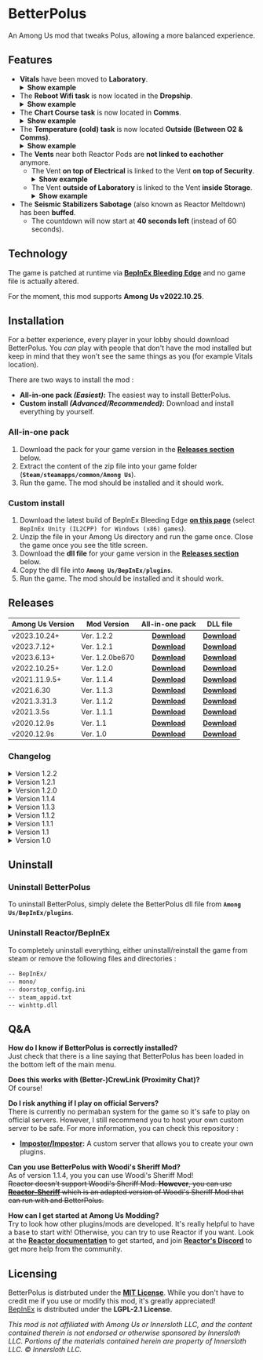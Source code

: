 # BetterPolus
An Among Us mod that tweaks Polus, allowing a more balanced experience.

## Features
<ul>
<li><b>Vitals</b> have been moved to <b>Laboratory</b>.<br>
<details>
 <summary><b>Show example</b></summary>
 <p align="center">
    <img src="images/vitals-pos.png" />
 </p>
</details></li>

<li>The <b>Reboot Wifi task</b> is now located in the <b>Dropship</b>.<br>
<details>
 <summary><b>Show example</b></summary>
 <p align="center">
    <img src="images/wifi-pos.png" />
 </p>
</details></li>

<li>The <b>Chart Course task</b> is now located in <b>Comms</b>.<br>
<details>
 <summary><b>Show example</b></summary>
 <p align="center">
    <img src="images/chartcourse-pos.png" />
 </p>
</details></li>

<li>The <b>Temperature (cold) task</b> is now located <b>Outside (Between O2 & Comms)</b>.<br>
<details>
 <summary><b>Show example</b></summary>
 <p align="center">
    <img src="images/tempcold-pos.png" />
 </p>
</details></li>

<li>The <b>Vents</b> near both Reactor Pods are <b>not linked to eachother</b> anymore.
<ul>
<li>The Vent <b>on top of Electrical</b> is linked to the Vent <b>on top of Security</b>.<br>
<details>
 <summary><b>Show example</b></summary>
 <p align="center">
    <img src="images/vents-reactor-left.gif" />
 </p>
</details></li>

<li>The Vent <b>outside of Laboratory</b> is linked to the Vent <b>inside Storage</b>.<br>
<details>
 <summary><b>Show example</b></summary>
 <p align="center">
    <img src="images/vents-reactor-right.gif" />
 </p>
</details></li>
</ul>
</li>
 <li>The <b>Seismic Stabilizers Sabotage</b> (also known as Reactor Meltdown) has been <b>buffed</b>.
  <ul>
   <li>The countdown will now start at <b>40 seconds left</b> (instead of 60 seconds).</li>
  </ul>
 </li>
</ul>

## Technology
The game is patched at runtime via **[BepInEx Bleeding Edge](https://github.com/BepInEx/BepInEx)** and no game file is actually altered.

For the moment, this mod supports **Among Us v2022.10.25**.

## Installation
For a better experience, every player in your lobby should download BetterPolus. You *can* play with people that don't have the mod installed but keep in mind that they won't see the same things as you (for example Vitals location).

There are two ways to install the mod :
- **All-in-one pack _(Easiest)_:** The easiest way to install BetterPolus.
- **Custom install _(Advanced/Recommended)_:** Download and install everything by yourself.

### All-in-one pack
1. Download the pack for your game version in the **[Releases section](#releases)** below.
2. Extract the content of the zip file into your game folder (**`Steam/steamapps/common/Among Us`**).
3. Run the game. The mod should be installed and it should work.

### Custom install
1. Download the latest build of BepInEx Bleeding Edge **[on this page](https://builds.bepinex.dev/projects/bepinex_be)** (select `BepInEx Unity (IL2CPP) for Windows (x86) games`).
2. Unzip the file in your Among Us directory and run the game once. Close the game once you see the title screen.
3. Download the **dll file** for your game version in the **[Releases section](#releases)** below.
4. Copy the dll file into **`Among Us/BepInEx/plugins`**.
5. Run the game. The mod should be installed and it should work.
    
 ## Releases
 | Among Us Version | Mod Version     |                                                       All-in-one pack                                                       |                                                   DLL file                                                    |
 |------------------|-----------------|:---------------------------------------------------------------------------------------------------------------------------:|:-------------------------------------------------------------------------------------------------------------:|
 | v2023.10.24+     | Ver. 1.2.2      |   **[Download](https://github.com/Brybry16/BetterPolus/releases/download/v1.2.2/BetterPolus_All-in-one-Pack-1.2.2.zip)**    |       **[Download](https://github.com/Brybry16/BetterPolus/releases/download/v1.2.2/BetterPolus.dll)**        |
 | v2023.7.12+      | Ver. 1.2.1      |   **[Download](https://github.com/Brybry16/BetterPolus/releases/download/v1.2.1/BetterPolus_All-in-one-Pack-1.2.1.zip)**    |       **[Download](https://github.com/Brybry16/BetterPolus/releases/download/v1.2.1/BetterPolus.dll)**        |
 | v2023.6.13+      | Ver. 1.2.0be670 | **[Download](https://github.com/Brybry16/BetterPolus/releases/download/v1.2.0/BetterPolus_All-in-one-Pack-1.2.0be670.zip)** |       **[Download](https://github.com/Brybry16/BetterPolus/releases/download/v1.2.0/BetterPolus.dll)**        |
 | v2022.10.25+     | Ver. 1.2.0      |   **[Download](https://github.com/Brybry16/BetterPolus/releases/download/v1.2.0/BetterPolus_All-in-one-Pack-1.2.0.zip)**    |       **[Download](https://github.com/Brybry16/BetterPolus/releases/download/v1.2.0/BetterPolus.dll)**        |
 | v2021.11.9.5+    | Ver. 1.1.4      |   **[Download](https://github.com/Brybry16/BetterPolus/releases/download/v1.1.4/BetterPolus_All-in-one-Pack-1.1.4.zip)**    |    **[Download](https://github.com/Brybry16/BetterPolus/releases/download/v1.1.4/BetterPolus-1.1.4.dll)**     |
 | v2021.6.30       | Ver. 1.1.3      |   **[Download](https://github.com/Brybry16/BetterPolus/releases/download/v1.1.3/BetterPolus_All-in-one-Pack-1.1.3.zip)**    |    **[Download](https://github.com/Brybry16/BetterPolus/releases/download/v1.1.3/BetterPolus-1.1.3.dll)**     |
 | v2021.3.31.3     | Ver. 1.1.2      |   **[Download](https://github.com/Brybry16/BetterPolus/releases/download/v1.1.2/BetterPolus_All-in-one-Pack-1.1.2.zip)**    | **[Download](https://github.com/Brybry16/BetterPolus/releases/download/v1.1.2/BetterPolus-2021.3.31.3s.dll)** |
 | v2021.3.5s       | Ver. 1.1.1      |   **[Download](https://github.com/Brybry16/BetterPolus/releases/download/v1.1.1/BetterPolus_All-in-one-Pack-1.1.1.zip)**    |  **[Download](https://github.com/Brybry16/BetterPolus/releases/download/v1.1.1/BetterPolus-2021.3.5s.dll)**   |
 | v2020.12.9s      | Ver. 1.1        |     **[Download](https://github.com/Brybry16/BetterPolus/releases/download/v1.1/BetterPolus_All-in-one-Pack-1.1.zip)**      |   **[Download](https://github.com/Brybry16/BetterPolus/releases/download/v1.1/BetterPolus-2020.12.9s.dll)**   |
 | v2020.12.9s      | Ver. 1.0        |      **[Download](https://github.com/Brybry16/BetterPolus/releases/download/v1.0.0/BetterPolus_All-in-one-Pack.zip)**       |  **[Download](https://github.com/Brybry16/BetterPolus/releases/download/v1.0.0/BetterPolus-2020.12.9s.dll)**  |
 
 ### Changelog
<details>
  <summary>Version 1.2.2</summary>
  <ul>
     <li>Added compatibility with Among Us v2023.10.24</li>
  </ul>
  </details>
<details>
  <summary>Version 1.2.1</summary>
  <ul>
     <li>Added compatibility with Among Us v2023.7.12s</li>
     <li>Seismic Stabilizers Sabotage duration is customizable in config file (40s by default)</li>
     <li>Polus map modifications can be disabled in config file (enabled by default)</li>
     <li>The names of tasks room that have been moved appear correctly</li>
  </ul>
  </details>
 <details>
  <summary>Version 1.2.0</summary>
  <ul>
     <li>Added compatibility with the .net6.0-based BepInEx BE</li>
     <li>Seismic Stabilizers Sabotage got buffed (sabotage duration went from 60s to 40s)</li>
  </ul>
  </details>

 <details>
  <summary>Version 1.1.4</summary>
  <ul>
     <li>Added compatibility with Among Us v2021.11.9.5s</li>
     <li>Removed Reactor dependencies</li>
  </ul>
  </details>

 <details>
  <summary>Version 1.1.3</summary>
  <ul>
     <li>Added compatibility with Among Us v2021.6.30s</li>
  </ul>
  </details>

 <details>
  <summary>Version 1.1.2</summary>
  <ul>
     <li>Added compatibility with Among Us v2021.3.31.3s</li>
  </ul>
  </details>

 <details>
  <summary>Version 1.1.1</summary>
  <ul>
     <li>Added compatibility with Among Us v2021.3.5</li>
  </ul>
  </details>
  
  <details>
   <summary>Version 1.1</summary>
   <ul>
      <li>Fixed Crewmates being able to access Chart Course Task from outside of Comms.</li>
      <li>Moved Temperature (cold) task to the 'Death Valley' (Outside, between Comms & O2).</li>
      <li>Moved Vitals where Temperature (cold) was originally (in Laboratory).</li>
   </ul>
   </details>
 
 <details>
 <summary>Version 1.0</summary>
 <ul>
    <li>Vitals have been moved to Laboratory.</li>
    <li>The Reboot Wifi task is now located in the Dropship.</li>
    <li>The Chart Course task is now located in Comms.</li>
    <li>The Vents near both Reactor Pods are not linked to each other anymore.
        <ul>
            <li>The Vent on top of Electrical is linked to the Vent on top of Security.</li>
            <li>The Vent outside of Laboratory is linked to the Vent inside Storage.</li>
        </ul>
    </li>
 </ul>
 </details>   
 
 ## Uninstall
 ### Uninstall BetterPolus
 To uninstall BetterPolus, simply delete the BetterPolus dll file from **`Among Us/BepInEx/plugins`**.
 
 ### Uninstall Reactor/BepInEx
 To completely uninstall everything, either uninstall/reinstall the game from steam or remove the following files and directories :
 ```
-- BepInEx/
-- mono/
-- doorstop_config.ini
-- steam_appid.txt
-- winhttp.dll
```

## Q&A
**How do I know if BetterPolus is correctly installed?**<br>
Just check that there is a line saying that BetterPolus has been loaded in the bottom left of the main menu.

**Does this works with (Better-)CrewLink (Proximity Chat)?**<br>
Of course!

**Do I risk anything if I play on official Servers?**<br>
There is currently no permaban system for the game so it's safe to play on official servers. However, I still recommend you to host your own custom server to be safe. For more information, you can check this repository :
- **[Impostor/Impostor](https://github.com/Impostor/Impostor):** A custom server that allows you to create your own plugins.

**Can you use BetterPolus with Woodi's Sheriff Mod?**<br>
As of version 1.1.4, you you can use Woodi's Sheriff Mod!<br>
~~Reactor doesn't support Woodi's Sheriff Mod. **However**, you can use [**Reactor-Sheriff**](https://github.com/Brybry16/Reactor-Sheriff) which is an adapted version of Woodi's Sheriff Mod that can run with and BetterPolus.~~

**How can I get started at Among Us Modding?**<br>
Try to look how other plugins/mods are developed. It's really helpful to have a base to start with! Otherwise, you can try to use Reactor if you want. Look at the **[Reactor documentation](https://docs.reactor.gg/)** to get started, and join **[Reactor's Discord](https://discord.gg/Zcmsb9UGuq)** to get more help from the community.

## Licensing
BetterPolus is distrbuted under the **[MIT License](LICENSE)**. While you don't have to credit me if you use or modify this mod, it's greatly appreciated!<br>
[BepInEx](https://github.com/BepInEx/BepInEx) is distributed under the **LGPL-2.1 License**.

*This mod is not affiliated with Among Us or Innersloth LLC, and the content contained therein is not endorsed or otherwise sponsored by Innersloth LLC. Portions of the materials contained herein are property of Innersloth LLC. © Innersloth LLC.*
